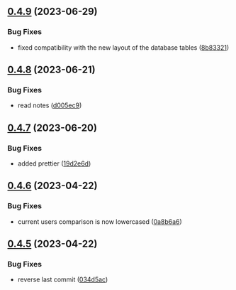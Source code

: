 ## [0.4.9](https://github.com/Torwent/wasp-api/compare/v0.4.8...v0.4.9) (2023-06-29)


### Bug Fixes

* fixed compatibility with the new layout of the database tables ([8b83321](https://github.com/Torwent/wasp-api/commit/8b83321251539692d8c2629721f41136488d6956))



## [0.4.8](https://github.com/Torwent/wasp-api/compare/v0.4.7...v0.4.8) (2023-06-21)


### Bug Fixes

* read notes ([d005ec9](https://github.com/Torwent/wasp-api/commit/d005ec97934585914ad92a94507d23c25f1c3ae9))



## [0.4.7](https://github.com/Torwent/wasp-api/compare/v0.4.6...v0.4.7) (2023-06-20)


### Bug Fixes

* added prettier ([19d2e6d](https://github.com/Torwent/wasp-api/commit/19d2e6dd6c22c6100251a893e80d5b138f7a6724))



## [0.4.6](https://github.com/Torwent/wasp-api/compare/v0.4.5...v0.4.6) (2023-04-22)


### Bug Fixes

* current users comparison is now lowercased ([0a8b6a6](https://github.com/Torwent/wasp-api/commit/0a8b6a6892ccaa465d1e901f7c61728cbc6e8ccc))



## [0.4.5](https://github.com/Torwent/wasp-api/compare/v0.4.4...v0.4.5) (2023-04-22)


### Bug Fixes

* reverse last commit ([034d5ac](https://github.com/Torwent/wasp-api/commit/034d5ac3c764fc3e809525e9d4c9d4bce93d064e))



